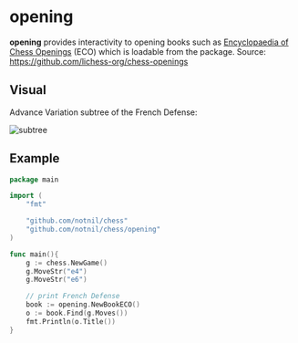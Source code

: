 # opening

**opening** provides interactivity to opening books such as [Encyclopaedia of Chess Openings](https://en.wikipedia.org/wiki/Encyclopaedia_of_Chess_Openings) (ECO) which is loadable from the package.  Source: https://github.com/lichess-org/chess-openings

## Visual

Advance Variation subtree of the French Defense:

![subtree](test.png)

## Example

```go   
package main

import (
    "fmt"

    "github.com/notnil/chess"
    "github.com/notnil/chess/opening"
)

func main(){
    g := chess.NewGame()
	g.MoveStr("e4")
	g.MoveStr("e6")

	// print French Defense
	book := opening.NewBookECO()
	o := book.Find(g.Moves())
	fmt.Println(o.Title())
}
```
